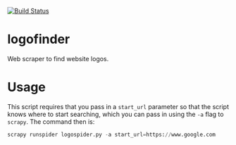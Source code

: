 [![Build Status](https://travis-ci.org/gfyoung/statWrappers.svg?branch=master)](https://travis-ci.org/gfyoung/logofinder)

# logofinder

Web scraper to find website logos.

# Usage

This script requires that you pass in a `start_url` parameter so that the script knows where to start searching, which you can pass in using the `-a` flag to `scrapy`. The command then is:
~~~python
scrapy runspider logospider.py -a start_url=https://www.google.com
~~~
